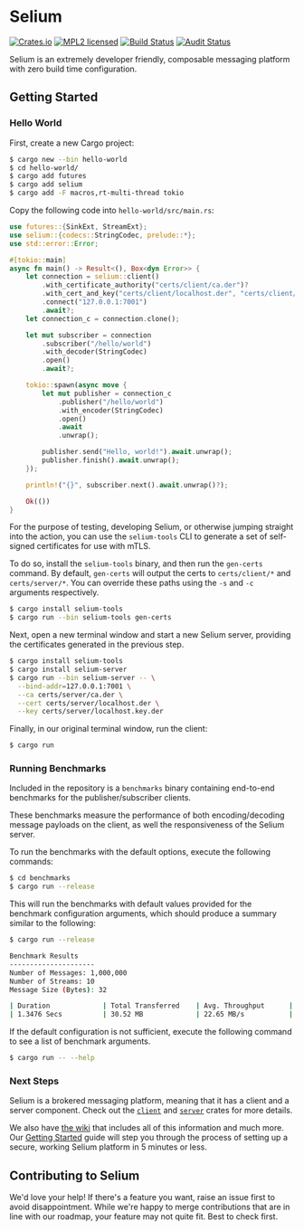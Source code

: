 # Selium

[![Crates.io][crates-badge]][crates-url]
[![MPL2 licensed][mpl-badge]][mpl-url]
[![Build Status][build-badge]][build-url]
[![Audit Status][audit-badge]][audit-url]

[crates-badge]: https://img.shields.io/crates/v/selium.svg
[crates-url]: https://crates.io/crates/selium
[mpl-badge]: https://img.shields.io/badge/licence-MPL2-blue.svg
[mpl-url]: https://github.com/seliumlabs/selium/blob/main/LICENCE
[build-badge]: https://github.com/seliumlabs/selium/actions/workflows/test.yml/badge.svg
[build-url]: https://github.com/seliumlabs/selium/actions/workflows/test.yml
[audit-badge]: https://github.com/seliumlabs/selium/actions/workflows/audit.yml/badge.svg
[audit-url]: https://github.com/seliumlabs/selium/actions/workflows/audit.yml

Selium is an extremely developer friendly, composable messaging platform with zero build time
configuration.

## Getting Started


### Hello World

First, create a new Cargo project:

```bash
$ cargo new --bin hello-world
$ cd hello-world/
$ cargo add futures
$ cargo add selium
$ cargo add -F macros,rt-multi-thread tokio
```

Copy the following code into `hello-world/src/main.rs`:

```rust
use futures::{SinkExt, StreamExt};
use selium::{codecs::StringCodec, prelude::*};
use std::error::Error;

#[tokio::main]
async fn main() -> Result<(), Box<dyn Error>> {
    let connection = selium::client()
        .with_certificate_authority("certs/client/ca.der")?
        .with_cert_and_key("certs/client/localhost.der", "certs/client/localhost.key.der")?
        .connect("127.0.0.1:7001")
        .await?;
    let connection_c = connection.clone();

    let mut subscriber = connection
        .subscriber("/hello/world")
        .with_decoder(StringCodec)
        .open()
        .await?;

    tokio::spawn(async move {
        let mut publisher = connection_c
            .publisher("/hello/world")
            .with_encoder(StringCodec)
            .open()
            .await
            .unwrap();

        publisher.send("Hello, world!").await.unwrap();
        publisher.finish().await.unwrap();
    });

    println!("{}", subscriber.next().await.unwrap()?);

    Ok(())
}
```

For the purpose of testing, developing Selium, or otherwise jumping straight into the action, you can use the `selium-tools` CLI to generate a set of self-signed certificates for use with mTLS.

To do so, install the `selium-tools` binary, and then run the `gen-certs` command. By default, `gen-certs` will output the certs to `certs/client/*` and `certs/server/*`. You can override these paths using the `-s` and `-c` arguments respectively.

```bash
$ cargo install selium-tools
$ cargo run --bin selium-tools gen-certs
```

Next, open a new terminal window and start a new Selium server, providing the certificates generated in the previous step.

```bash
$ cargo install selium-tools
$ cargo install selium-server
$ cargo run --bin selium-server -- \
  --bind-addr=127.0.0.1:7001 \
  --ca certs/server/ca.der \
  --cert certs/server/localhost.der \
  --key certs/server/localhost.key.der
```

Finally, in our original terminal window, run the client:

```bash
$ cargo run
```

### Running Benchmarks

Included in the repository is a `benchmarks` binary containing end-to-end benchmarks for the publisher/subscriber clients. 

These benchmarks measure the performance of both encoding/decoding message payloads on the client, as well the responsiveness of the 
Selium server.

To run the benchmarks with the default options, execute the following commands:

```bash
$ cd benchmarks
$ cargo run --release
```

This will run the benchmarks with default values provided for the benchmark configuration arguments, which should produce a summary 
similar to the following:

```bash
$ cargo run --release

Benchmark Results
---------------------
Number of Messages: 1,000,000
Number of Streams: 10
Message Size (Bytes): 32

| Duration             | Total Transferred    | Avg. Throughput      | Avg. Latency         |
| 1.3476 Secs          | 30.52 MB             | 22.65 MB/s           | 1347.56 ns           |
```

If the default configuration is not sufficient, execute the following command to see a list of benchmark arguments. 
```bash
$ cargo run -- --help
``` 

### Next Steps

Selium is a brokered messaging platform, meaning that it has a client and a server component. Check
out the [`client`](client/) and [`server`](server/) crates for more details.

We also have [the wiki](../../wiki) that includes all of this information and much more. Our
[Getting Started](../../wiki/Getting-Started) guide will step you through the process of setting up
a secure, working Selium platform in 5 minutes or less.

## Contributing to Selium

We'd love your help! If there's a feature you want, raise an issue first to avoid disappointment.
While we're happy to merge contributions that are in line with our roadmap, your feature may not
quite fit. Best to check first.
